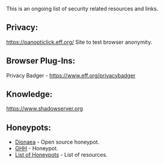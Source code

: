 This is an ongoing list of security related resources and links.

## Privacy:
https://panopticlick.eff.org/ Site to test browser anonymity.


## Browser Plug-Ins:
Privacy Badger - https://www.eff.org/privacybadger


## Knowledge:
https://www.shadowserver.org

## Honeypots:
* [Dionaea](https://github.com/DinoTools/dionaea) - Open source honeypot.
* [GHH](http://ghh.sourceforge.net/) - Honeypot.
* [List of Honeypots](http://www.atomicsoftwaresolutions.com) - List of resources.

